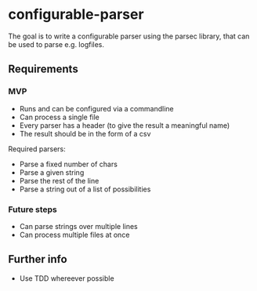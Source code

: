 # configurable-parser
The goal is to write a configurable parser using the parsec library, that can be used to parse e.g. logfiles.

## Requirements

### MVP
- Runs and can be configured via a commandline
- Can process a single file
- Every parser has a header (to give the result a meaningful name)
- The result should be in the form of a csv

Required parsers:
- Parse a fixed number of chars
- Parse a given string
- Parse the rest of the line
- Parse a string out of a list of possibilities

### Future steps
- Can parse strings over multiple lines
- Can process multiple files at once

## Further info
- Use TDD whereever possible